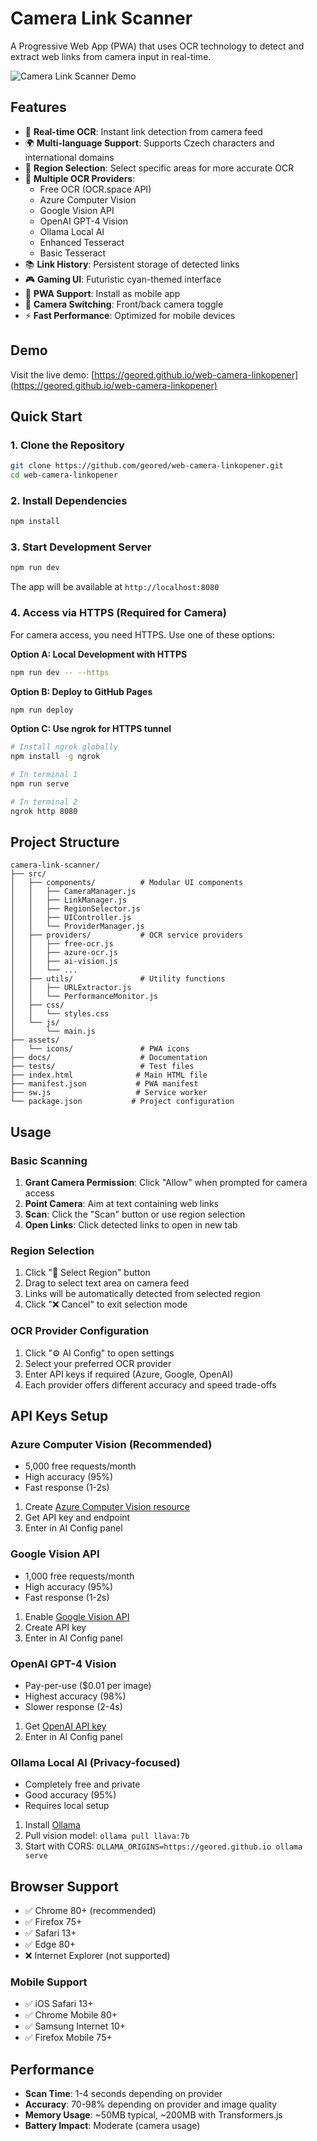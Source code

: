 # Camera Link Scanner

A Progressive Web App (PWA) that uses OCR technology to detect and extract web links from camera input in real-time.

![Camera Link Scanner Demo](../assets/screenshots/demo.png)

## Features

- 📱 **Real-time OCR**: Instant link detection from camera feed
- 🌍 **Multi-language Support**: Supports Czech characters and international domains
- 🎯 **Region Selection**: Select specific areas for more accurate OCR
- 🔄 **Multiple OCR Providers**: 
  - Free OCR (OCR.space API)
  - Azure Computer Vision
  - Google Vision API
  - OpenAI GPT-4 Vision
  - Ollama Local AI
  - Enhanced Tesseract
  - Basic Tesseract
- 📚 **Link History**: Persistent storage of detected links
- 🎮 **Gaming UI**: Futuristic cyan-themed interface
- 📱 **PWA Support**: Install as mobile app
- 🔄 **Camera Switching**: Front/back camera toggle
- ⚡ **Fast Performance**: Optimized for mobile devices

## Demo

Visit the live demo: [https://geored.github.io/web-camera-linkopener](https://geored.github.io/web-camera-linkopener)

## Quick Start

### 1. Clone the Repository

```bash
git clone https://github.com/geored/web-camera-linkopener.git
cd web-camera-linkopener
```

### 2. Install Dependencies

```bash
npm install
```

### 3. Start Development Server

```bash
npm run dev
```

The app will be available at `http://localhost:8080`

### 4. Access via HTTPS (Required for Camera)

For camera access, you need HTTPS. Use one of these options:

**Option A: Local Development with HTTPS**
```bash
npm run dev -- --https
```

**Option B: Deploy to GitHub Pages**
```bash
npm run deploy
```

**Option C: Use ngrok for HTTPS tunnel**
```bash
# Install ngrok globally
npm install -g ngrok

# In terminal 1
npm run serve

# In terminal 2
ngrok http 8080
```

## Project Structure

```
camera-link-scanner/
├── src/
│   ├── components/          # Modular UI components
│   │   ├── CameraManager.js
│   │   ├── LinkManager.js
│   │   ├── RegionSelector.js
│   │   ├── UIController.js
│   │   └── ProviderManager.js
│   ├── providers/           # OCR service providers
│   │   ├── free-ocr.js
│   │   ├── azure-ocr.js
│   │   ├── ai-vision.js
│   │   └── ...
│   ├── utils/               # Utility functions
│   │   ├── URLExtractor.js
│   │   └── PerformanceMonitor.js
│   ├── css/
│   │   └── styles.css
│   └── js/
│       └── main.js
├── assets/
│   └── icons/               # PWA icons
├── docs/                    # Documentation
├── tests/                   # Test files
├── index.html              # Main HTML file
├── manifest.json           # PWA manifest
├── sw.js                   # Service worker
└── package.json           # Project configuration
```

## Usage

### Basic Scanning

1. **Grant Camera Permission**: Click "Allow" when prompted for camera access
2. **Point Camera**: Aim at text containing web links
3. **Scan**: Click the "Scan" button or use region selection
4. **Open Links**: Click detected links to open in new tab

### Region Selection

1. Click "📱 Select Region" button
2. Drag to select text area on camera feed
3. Links will be automatically detected from selected region
4. Click "❌ Cancel" to exit selection mode

### OCR Provider Configuration

1. Click "⚙️ AI Config" to open settings
2. Select your preferred OCR provider
3. Enter API keys if required (Azure, Google, OpenAI)
4. Each provider offers different accuracy and speed trade-offs

## API Keys Setup

### Azure Computer Vision (Recommended)
- 5,000 free requests/month
- High accuracy (95%)
- Fast response (1-2s)

1. Create [Azure Computer Vision resource](https://azure.microsoft.com/en-us/services/cognitive-services/computer-vision/)
2. Get API key and endpoint
3. Enter in AI Config panel

### Google Vision API
- 1,000 free requests/month
- High accuracy (95%)
- Fast response (1-2s)

1. Enable [Google Vision API](https://cloud.google.com/vision/docs/setup)
2. Create API key
3. Enter in AI Config panel

### OpenAI GPT-4 Vision
- Pay-per-use ($0.01 per image)
- Highest accuracy (98%)
- Slower response (2-4s)

1. Get [OpenAI API key](https://platform.openai.com/api-keys)
2. Enter in AI Config panel

### Ollama Local AI (Privacy-focused)
- Completely free and private
- Good accuracy (95%)
- Requires local setup

1. Install [Ollama](https://ollama.ai/)
2. Pull vision model: `ollama pull llava:7b`
3. Start with CORS: `OLLAMA_ORIGINS=https://geored.github.io ollama serve`

## Browser Support

- ✅ Chrome 80+ (recommended)
- ✅ Firefox 75+
- ✅ Safari 13+
- ✅ Edge 80+
- ❌ Internet Explorer (not supported)

### Mobile Support

- ✅ iOS Safari 13+
- ✅ Chrome Mobile 80+
- ✅ Samsung Internet 10+
- ✅ Firefox Mobile 75+

## Performance

- **Scan Time**: 1-4 seconds depending on provider
- **Accuracy**: 70-98% depending on provider and image quality
- **Memory Usage**: ~50MB typical, ~200MB with Transformers.js
- **Battery Impact**: Moderate (camera usage)